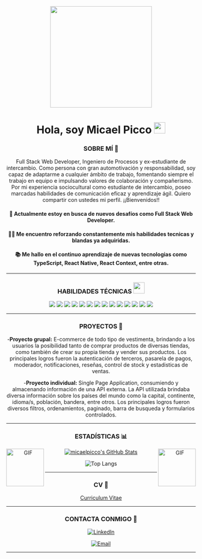<div id="header" align="center">
  <img src="https://media.giphy.com/media/gjrYDwbjnK8x36xZIO/giphy.gif" width="270"/>
  <div id="badges">

# Hola, soy Micael Picco <img width="30px" src="https://media.tenor.com/images/3b388fe03da271d2674faf85eb7c3fcd/tenor.gif" />

### SOBRE MÍ  🎯

Full Stack Web Developer, Ingeniero de Procesos y ex-estudiante de intercambio. Como persona con gran automotivación y responsabilidad, soy capaz de adaptarme a cualquier ámbito de trabajo, fomentando siempre el trabajo en equipo e impulsando valores de colaboración y compañerismo. Por mi experiencia sociocultural como estudiante de intercambio, poseo marcadas habilidades de comunicación eficaz y aprendizaje ágil. Quiero compartir con ustedes mi perfil. ¡¡Bienvenidos!!

 <h4>📣 Actualmente estoy en busca de nuevos desafíos como Full Stack Web Developer.</h4>
 <h4>👨‍💻 Me encuentro reforzando constantemente mis habilidades tecnicas y blandas ya adquiridas. </h4>
 <h4>📚 Me hallo en el continuo aprendizaje de nuevas tecnologias como TypeScript, React Native, React Context, entre otras.</h4>

---


### HABILIDADES TÉCNICAS <img src="https://media.giphy.com/media/WUlplcMpOCEmTGBtBW/giphy.gif" width="30"> 

<img src = "https://img.shields.io/badge/-HTML-E34F26?style=flat&logo=html5&logoColor=white"> <img src = "https://img.shields.io/badge/-CSS-1572B6?style=flat&logo=css3&logoColor=white">
<img src="https://img.shields.io/badge/-JavaScript-eed718?style=flat&logo=javascript&logoColor=ffffff">
<img src="https://img.shields.io/badge/-React-000000?style=flat&logo=react&logoColor=00c8ff">
<img src="https://img.shields.io/badge/-Redux-430098?style=flat&logo=redux&logoColor=white">
<img src="https://img.shields.io/badge/-Express.js-787878?style=flat">
<img src="https://img.shields.io/badge/-Node.js-3C873A?style=flat&logo=Node.js&logoColor=171515">
<img src="https://img.shields.io/badge/-Sequelize-black?style=flat&logo=sequelize&logoColor=blue">
<img src="https://img.shields.io/badge/-PostgreSQL-007ACC?style=flat&logo=postgresql&logoColor=white">
<img src="http://img.shields.io/badge/-Git-F1502F?style=flat&logo=git&logoColor=FFFFFF">
<img src="http://img.shields.io/badge/-Github-000000?style=flat&logo=github&logoColor=FFFFFF">
<img src="http://img.shields.io/badge/-VS%20Code-007ACC?style=flat&logo=visual%20studio%20code&logoColor=white">
<img src="http://img.shields.io/badge/-Heroku-430098?style=flat&logo=heroku&logoColor=white">
<img src="http://img.shields.io/badge/-Vercel-black?style=flat&logo=vercel&logoColor=white">

<hr>
    

<h3> PROYECTOS 📂 </h3>

-<b>Proyecto grupal:</b> E-commerce de todo tipo de vestimenta, brindando a los usuarios la posibilidad tanto de comprar productos de diversas tiendas, como también de crear su propia tienda y vender sus productos. Los principales logros fueron la autenticación de terceros, pasarela de pagos, moderador, notificaciones, reseñas, control de stock y estadisticas de ventas.


-<b>Proyecto individual:</b> Single Page Application, consumiendo y almacenando información de una API externa. La API utilizada brindaba diversa información sobre los países del mundo como la capital, continente, idioma/s, población, bandera, entre otros. Los principales logros fueron diversos filtros, ordenamientos, paginado, barra de busqueda y formularios controlados.

<hr>

<h3> ESTADÍSTICAS 📊 </h3>


<img  align='left' alt="GIF" height="100px" src="https://media.giphy.com/media/du3J3cXyzhj75IOgvA/giphy.gif" />
<img  align='right' alt="GIF" height="100px" src="https://media.giphy.com/media/du3J3cXyzhj75IOgvA/giphy.gif" />

[![micaelpicco's GitHub Stats](https://github-readme-stats.vercel.app/api?username=micaelpicco&show_icons=true)](https://github.com/micaelpicco)






![Top Langs](https://github-readme-stats.vercel.app/api/top-langs/?username=micaelpicco&show_icons=true)




<hr>



<h3> CV 📄</h3>
<a href="https://docs.google.com/document/d/1IpEh81fq8WE8sk0XU_roW1aopF88pPxf/edit?usp=sharing&ouid=115741070587579583898&rtpof=true&sd=true"> Curriculum Vitae </a>



<hr>



<h3> CONTACTA CONMIGO 🤝</h3>


<p align="center">

<a href="https://www.linkedin.com/in/micaelpicco/"><img alt="LinkedIn" src="https://img.shields.io/badge/Linkedin-www.linkedin.com/in/micaelpicco/-blue?style=flat-square&logo=linkedin"></a>

<a href="micaelpicco@gmail.com"><img alt="Email" src="https://img.shields.io/badge/Gmail-micaelpicco@gmail.com-blue?style=flat-square&logo=gmail"></a>

</p>










<hr>

